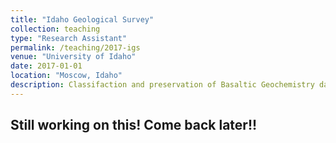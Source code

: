 ```yaml
---
title: "Idaho Geological Survey"
collection: teaching
type: "Research Assistant"
permalink: /teaching/2017-igs
venue: "University of Idaho"
date: 2017-01-01
location: "Moscow, Idaho"
description: Classifaction and preservation of Basaltic Geochemistry data from southwest Idaho.
---
```


## Still working on this! Come back later!!
